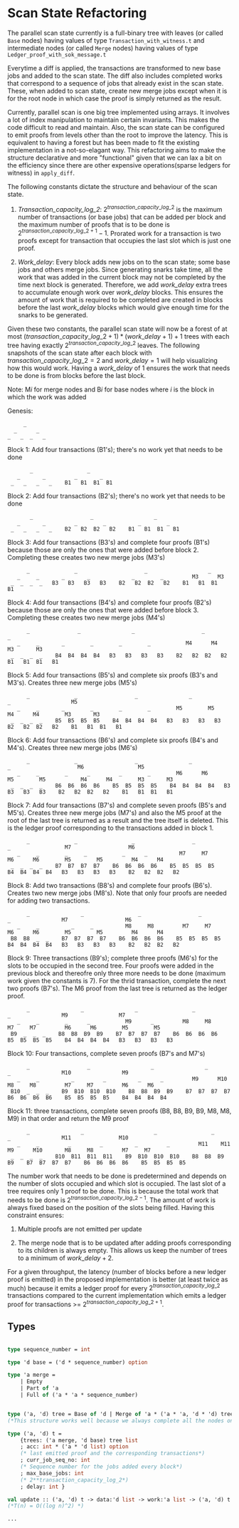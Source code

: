 # Scan State Refactoring

The parallel scan state currently is a full-binary tree with leaves (or called `Base` nodes) having values of type `Transaction_with_witness.t` and intermediate nodes (or called `Merge` nodes) having values of type `Ledger_proof_with_sok_message.t`

Everytime a diff is applied, the transactions are transformed to new base jobs and added to the scan state. The diff also includes completed works that correspond to a sequence of jobs that already exist in the scan state. These, when added to scan state, create new merge jobs except when it is for the root node in which case the proof is simply returned as the result.

Currently, parallel scan is one big tree implemented using arrays. It involves a lot of index manipulation to maintain certain invariants. This makes the code difficult to read and maintain. Also, the scan state can be configured to emit proofs from levels other than the root to improve the latency. This is equivalent to having a forest but has been made to fit the existing implementation in a not-so-elagant way. This refactoring aims to make the structure declarative and more "functional" given that we can lax a bit on the efficiency since there are other expensive operations(sparse ledgers for witness) in `apply_diff`.

The following constants dictate the structure and behaviour of the scan state.

1. *Transaction_capacity_log_2*: $2^{transaction\_capacity\_log\_2}$ is the maximum number of transactions (or base jobs) that can be added per block and the maximum number of proofs that is to be done is $2^{transaction\_capacity\_log\_2 + 1} - 1$. Prorated work for a transaction is two proofs except for transaction that occupies the last slot which is just one proof.

2. *Work_delay*: Every block adds new jobs on to the scan state; some base jobs and others merge jobs. Since generating snarks take time, all the work that was added in the current block may not be completed by the time next block is generated. Therefore, we add *work_delay* extra trees to accumulate enough work over *work_delay* blocks. This ensures the amount of work that is required to be completed are created in blocks before the last *work_delay* blocks which would give enough time for the snarks to be generated.

Given these two constants, the parallel scan state will now be a forest of at most $(transaction\_capacity\_log\_2 + 1) * (work\_delay + 1) + 1$ trees with each tree having exactly $2^{transaction\_capacity\_log\_2}$ leaves. The following snapshots of the scan state after each block with $transaction\_capacity\_log\_2=2$ and $work\_delay=1$ will help visualizing how this would work. Having a *work_delay* of 1 ensures the work that needs to be done is from blocks before the last block.

Note: M*i* for merge nodes and B*i* for base nodes where *i* is the block in which the work was added

Genesis:

         _
      _      _
    _   _  _   _

Block 1: Add four transactions (B1's); there's no work yet that needs to be done

           _                 _
       _       _         _       _
     _   _   _   _    B1   B1  B1  B1

Block 2: Add four transactions (B2's); there's no work yet that needs to be done

           _                  _                   _
       _       _         _        _          _        _
     _   _   _   _    B2   B2  B2   B2    B1   B1  B1   B1

Block 3: Add four transactions (B3's) and complete four proofs (B1's) because those are only the ones that were added before block 2. Completing these creates two new merge jobs (M3's)

          _              _                     _                   _
       _     _       _       _             _        _         M3      M3
     _  _  _  _   B3   B3   B3   B3    B2   B2  B2   B2    B1   B1  B1   B1

Block 4: Add four transactions (B4's) and complete four proofs (B2's) because those are only the ones that were added before block 3. Completing these creates two new merge jobs (M4's)

          _               _                _                     _                   _
       _     _       _        _        _        _           M4      M4         M3       M3
     _  _  _  _    B4  B4  B4  B4   B3   B3   B3   B3    B2   B2  B2   B2    B1   B1  B1   B1

Block 5: Add four transactions (B5's) and complete six proofs (B3's and M3's). Creates three new merge jobs (M5's)

          _              _                  _                _                     _                   M5
       _     _       _        _        _        _        M5        M5           M4      M4        M3       M3
     _  _  _  _    B5  B5  B5  B5    B4  B4  B4  B4   B3   B3   B3   B3    B2   B2  B2   B2    B1   B1  B1   B1

Block 6: Add four transactions (B6's) and complete six proofs (B4's and M4's). Creates three new merge jobs (M6's)

          _              _                  _                _                  _                     M6                 M5
       _     _        _      _         _        _        M6      M6        M5        M5           M4      M4        M3       M3
     _  _  _  _    B6  B6  B6  B6    B5  B5  B5  B5    B4  B4  B4  B4   B3   B3   B3   B3    B2   B2  B2   B2    B1   B1  B1   B1

Block 7: Add four transactions (B7's) and complete seven proofs (B5's and M5's). Creates three new merge jobs (M7's) and also the M5 proof at the root of the last tree is returned as a result and the tree itself is deleted. This is the ledger proof corresponding to the transactions added in block 1.

          _              _                 _                  _                 _                 M7                  M6
       _     _        _     _           _      _          M7     M7        M6      M6        M5        M5         M4      M4
     _  _  _  _    B7  B7  B7  B7    B6  B6  B6  B6    B5  B5  B5  B5    B4  B4  B4  B4   B3   B3   B3   B3    B2   B2  B2   B2

Block 8: Add two transactions (B8's) and complete four proofs (B6's). Creates two new merge jobs (M8's). Note that only four proofs are needed for adding two transactions.

          _                _                 _                  _                 _                M7                  M6
       _     _          _     _          M8     M8         M7     M7        M6      M6        M5        M5         M4      M4
     B8  B8  _  _    B7  B7  B7  B7    B6  B6  B6  B6    B5  B5  B5  B5    B4  B4  B4  B4   B3   B3   B3   B3    B2   B2  B2   B2

Block 9: Three transactions (B9's); complete three proofs (M6's) for the slots to be occupied in the second tree. Four proofs were added in the previous block and thereofre only three more needs to be done (maximum work given the constants is 7). For the thrid transaction, complete the next two proofs (B7's). The M6 proof from the last tree is returned as the ledger proof.

          _                _                _                 _                  _                M9                M7
       _     _        _      _           M9      _         M8     M8         M7     M7         M6      M6        M5        M5
     B9  _  _  _    B8  B8  B9  B9    B7  B7  B7  B7    B6  B6  B6  B6    B5  B5  B5  B5    B4  B4  B4  B4   B3   B3   B3   B3

Block 10: Four transactions, complete seven proofs (B7's and M7's)

          _                  _                   _                _                 _                M10                M9
       _     _          _         _          _      _         M9      M10       M8     M8         M7     M7         M6      M6
     B10  _  _  _    B9  B10  B10  B10    B8  B8  B9  B9    B7  B7  B7  B7    B6  B6  B6  B6    B5  B5  B5  B5    B4  B4  B4  B4

Block 11: three transactions, complete seven proofs (B8, B8, B9, B9, M8, M8, M9) in that order and return the M9 proof

          _                _                      _                 _                  _                M11               M10
       _     _         _         _          _         _         M11    M11         M9      M10       M8     M8         M7     M7
     _  _  _  _    B10  B11  B11  B11    B9  B10  B10  B10    B8  B8  B9  B9    B7  B7  B7  B7    B6  B6  B6  B6    B5  B5  B5  B5

 The number work that needs to be done is predetermined and depends on the number of slots occupied and which slot is occupied. The last slot of a tree requires only 1 proof to be done. This is because the total work that needs to be done is $2^{transaction\_capacity\_log\_2 - 1}$. The amount of work is always fixed based on the position of the slots being filled.
 Having this constraint ensures:

1. Multiple proofs are not emitted per update

2. The merge node that is to be updated after adding proofs corresponding to its children is always empty. This allows us keep the number of trees to a minimum of $work\_delay+2$.

For a given throughput, the latency (number of blocks before a new ledger proof is emitted) in the proposed implementation is better (at least twice as much) because it emits a ledger proof for every $2^{transaction\_capacity\_log\_2}$ transactions compared to the current implementation which emits a ledger proof for transactions >= $2^{transaction\_capacity\_log\_2+1}$.

## Types

```ocaml

type sequence_number = int

type 'd base = ('d * sequence_number) option

type 'a merge =
    | Empty
    | Part of 'a
    | Full of ('a * 'a * sequence_number)


type ('a, 'd) tree = Base of 'd | Merge of 'a * ('a * 'a, 'd * 'd) tree
(*This structure works well because we always complete all the nodes on a specific level before proceeding to the next level and therefore O(log n) access for updating any number of nodes *)

type ('a, 'd) t =
    {trees: ('a merge, 'd base) tree list
    ; acc: int * ('a * 'd list) option
    (* last emitted proof and the corresponding transactions*)
    ; curr_job_seq_no: int
    (* Sequence number for the jobs added every block*)
    ; max_base_jobs: int
    (* 2**transaction_capacity_log_2*)
    ; delay: int }

val update :: ('a, 'd) t -> data:'d list -> work:'a list -> ('a, 'd) t
(*T(n) = O((log n)^2) *)

...

```
